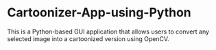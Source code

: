 # Cartoonizer-App-using-Python
This is a Python-based GUI application that allows users to convert any selected image into a cartoonized version using OpenCV. 
